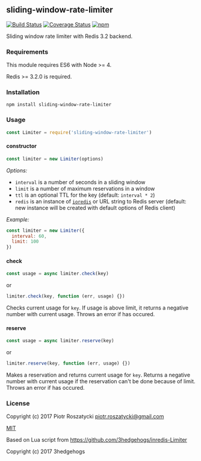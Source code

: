 ## sliding-window-rate-limiter

[![Build Status](https://secure.travis-ci.org/dex4er/js-sliding-window-rate-limiter.svg)](http://travis-ci.org/dex4er/js-sliding-window-rate-limiter) [![Coverage Status](https://coveralls.io/repos/github/dex4er/js-sliding-window-rate-limiter/badge.svg)](https://coveralls.io/github/dex4er/js-sliding-window-rate-limiter) [![npm](https://img.shields.io/npm/v/sliding-window-rate-limiter.svg)](https://www.npmjs.com/package/sliding-window-rate-limiter)

Sliding window rate limiter with Redis 3.2 backend.

### Requirements

This module requires ES6 with Node >= 4.

Redis >= 3.2.0 is required.

### Installation

```shell
npm install sliding-window-rate-limiter
```

### Usage

```js
const Limiter = require('sliding-window-rate-limiter')
```

#### constructor

```js
const limiter = new Limiter(options)
```

_Options:_

* `interval` is a number of seconds in a sliding window
* `limit` is a number of maximum reservations in a window
* `ttl` is an optional TTL for the key (default: `interval * 2`)
* `redis` is an instance of [`ioredis`](https://www.npmjs.com/package/ioredis)
  or URL string to Redis server (default: new instance will be created with
  default options of Redis client)

_Example:_

```js
const limiter = new Limiter({
  interval: 60,
  limit: 100
})
```

#### check

```js
const usage = async limiter.check(key)
```

or

```js
limiter.check(key, function (err, usage) {})
```

Checks current usage for `key`. If usage is above limit, it returns a negative
number with current usage. Throws an error if has occured.

#### reserve

```js
const usage = async limiter.reserve(key)
```

or

```js
limiter.reserve(key, function (err, usage) {})
```

Makes a reservation and returns current usage for `key`. Returns a negative
number with current usage if the reservation can't be done because of limit.
Throws an error if has occured.

### License

Copyright (c) 2017 Piotr Roszatycki <piotr.roszatycki@gmail.com>

[MIT](https://opensource.org/licenses/MIT)

Based on Lua script from https://github.com/3hedgehogs/inredis-Limiter

Copyright (c) 2017 3hedgehogs
